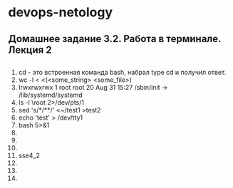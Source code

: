 # devops-netology
## Домашнее задание 3.2. Работа в терминале. Лекция 2
##
1. cd - это встроенная команда bash, набрал type cd и получил ответ.
2. wc -l < <(<some_string> <some_file>)
3. lrwxrwxrwx 1 root root 20 Aug 31 15:27 /sbin/init -> /lib/systemd/systemd
4. ls -l \root 2>/dev/pts/1
5. sed 's/*/**/' <~/test1 >test2
6. echo 'test' > /dev/tty1
7. bash 5>&1 
8. 
9. 
10. 
11. sse4_2
12. 
13. 
14. 
